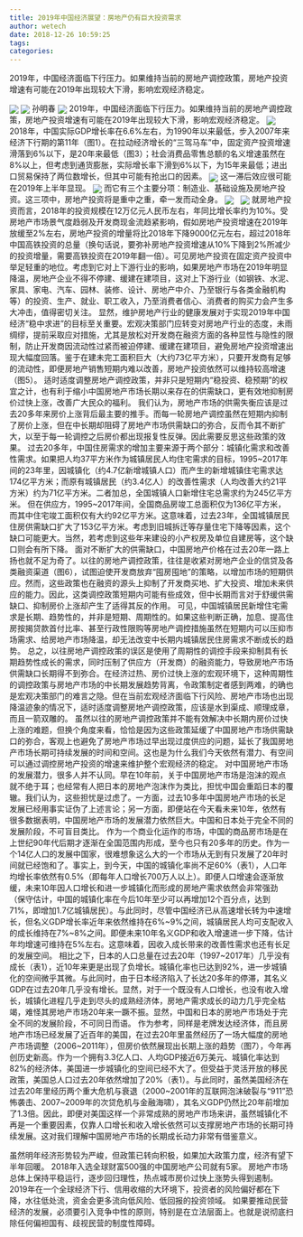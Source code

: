 ```yaml
---
title: 2019年中国经济展望：房地产仍有巨大投资需求
author: wetech
date: 2018-12-26 10:59:25
tags: 
categories: 
---
```

2019年，中国经济面临下行压力。如果维持当前的房地产调控政策，房地产投资增速有可能在2019年出现较大下滑，影响宏观经济稳定。
<!-- more -->
<img align="center" border="0" src="https://imgcdn.yicai.com/uppics/images/2018/12/7542bac442dcca909bad0576e453d94d.jpg" />
<img align="center" border="0" src="https://imgcdn.yicai.com/uppics/images/2018/12/210fe10d67762612eb2c824289dcd2ec.jpg" />
孙明春
<img align="center" border="0" src="https://imgcdn.yicai.com/uppics/images/2018/12/b42955607b482003dd9b98fdebf58e65.jpg" />
2019年，中国经济面临下行压力。如果维持当前的房地产调控政策，房地产投资增速有可能在2019年出现较大下滑，影响宏观经济稳定。
<img align="center" border="0" src="https://imgcdn.yicai.com/uppics/images/2018/12/426c2c67f6b1523e45c33fd2f32d0829.jpg" />
2018年，中国实际GDP增长率在6.6%左右，为1990年以来最低，步入2007年来经济下行期的第11年（图1）。在拉动经济增长的“三驾马车”中，固定资产投资增速滑落到6%以下，是20年来最低（图3）；社会消费品零售总额的名义增速虽然在8%以上，但考虑到通货膨胀，实际增长率下滑到6%以下，为15年来最低；进出口贸易保持了两位数增长，但其中可能有抢出口的因素。
<img align="center" border="0" src="https://imgcdn.yicai.com/uppics/images/2018/12/10721bfa12cfe1f7e22e771d1e461c56.jpg" />
这一滞后效应很可能在2019年上半年显现。
<img align="center" border="0" src="https://imgcdn.yicai.com/uppics/images/2018/12/9282e163ef5ca8ba7de689e3e9caa6c4.jpg" />
而它有三个主要分项：制造业、基础设施及房地产投资。这三项中，房地产投资将是重中之重，牵一发而动全身。
<img align="center" border="0" src="https://imgcdn.yicai.com/uppics/images/2018/12/0f65c634311d485db002c316b8e54082.jpg" />
 
<img align="center" border="0" src="https://imgcdn.yicai.com/uppics/images/2018/12/f571c8a17c9c87719a9f6e30bbbdffe8.jpg" />
就房地产投资而言，2018年的投资规模在12万亿元人民币左右，年同比增长率约为10%。受房地产市场景气度趋弱及开发商现金流趋紧影响，假如房地产投资增速在2019年放缓至2%左右，房地产投资的增量将比2018年下降9000亿元左右，超过2018年中国高铁投资的总量（换句话说，要弥补房地产投资增速从10%下降到2%所减少的投资增量，需要高铁投资在2019年翻一倍）。可见房地产投资在固定资产投资中举足轻重的地位。考虑到它对上下游行业的影响，如果房地产市场在2019年明显降温，房地产企业不得不停建、缓建在建项目，这对上下游行业（如钢铁、水泥、家具、家电、汽车、园林、装修、设计、房地产中介、乃至银行与各类金融机构等）的投资、生产、就业、职工收入，乃至消费者信心、消费者的购买力会产生多大冲击，值得密切关注。
显然，维护房地产行业的健康发展对于实现2019年中国经济“稳中求进”的目标至关重要。宏观决策部门应转变对房地产行业的态度，未雨绸缪，提前采取应对措施，尤其是放松对开发商在融资方面的各种显性与隐性的限制，防止开发商因流动性过紧而被迫停建、缓建在建项目，避免房地产投资增速出现大幅度回落。鉴于在建未完工面积巨大（大约73亿平方米），只要开发商有足够的流动性，即便房地产销售短期内难以改善，房地产投资依然可以维持较高增速（图5）。
适时适度调整房地产调控政策，并非只是短期内“稳投资、稳预期”的权宜之计，也有利于缩小中国房地产市场长期以来存在的供需缺口，更有效地抑制房价过快上涨，改善广大民众的福利。
我们认为，房地产市场的供需失衡应该是过去20多年来房价上涨背后最主要的推手。而每一轮房地产调控虽然在短期内抑制了房价上涨，但在中长期却阻碍了房地产市场供需缺口的弥合，反而令其不断扩大，以至于每一轮调控之后房价都出现报复性反弹。因此需要反思这些政策的效果。
过去20多年，中国住房需求的增加主要来源于两个部分：城镇化需求和改善性需求。如果把人均37平方米作为城镇居民人均住宅需求的目标，1995~2017年间的23年里，因城镇化（约4.7亿新增城镇人口）而产生的新增城镇住宅需求达174亿平方米；而原有城镇居民（约3.4亿人）的改善性需求（人均改善大约21平方米）约为71亿平方米。二者加总，全国城镇人口新增住宅总需求约为245亿平方米。
但在供应方，1995~2017年间，全国商品房竣工总面积仅为136亿平方米，而其中住宅竣工面积仅有大约92亿平方米。这意味着，过去23年，全国城镇居民住房供需缺口扩大了153亿平方米。考虑到旧城拆迁等存量住宅下降等因素，这个缺口可能更大。当然，若考虑到这些年来建设的小产权房及单位自建房等，这个缺口则会有所下降。
面对不断扩大的供需缺口，中国房地产价格在过去20年一路上扬也就不足为奇了。以往的房地产调控政策，往往是收紧对房地产企业的信贷及各类融资渠道（图6），试图迫使开发商放弃“囤房囤地”的策略，以增加市场的短期供应。然而，这些政策也在融资的源头上抑制了开发商买地、扩大投资、增加未来供应的能力。因此，这类调控政策短期内可能有些成效，但中长期而言对于舒缓供需缺口、抑制房价上涨却产生了适得其反的作用。
可见，中国城镇居民新增住宅需求是长期、趋势性的，并非是短期、周期性的。如果这些判断正确，加息、提高住房按揭贷款首付比率、甚至行政性限购等房地产调控措施虽然在短期内可以压抑市场需求、给房地产市场降温，却无法改变中长期内城镇居民住房需求不断成长的趋势。
总之，以往房地产调控政策的误区是使用了周期性的调控手段来抑制具有长期趋势性成长的需求，同时压制了供应方（开发商）的融资能力，导致房地产市场供需缺口长期得不到弥合。在经济过热、房价过快上涨的宏观环境下，这种周期性的调控政策与房地产市场的中长期发展趋势背离，令政策制定者感到两难，的确也是宏观决策部门的难言之隐。但在当前宏观经济面临下行风险、房地产市场也出现降温迹象的情况下，适时适度调整房地产调控政策，应该是水到渠成、顺理成章，而且一箭双雕的。
虽然以往的房地产调控政策并不能有效解决中长期内房价过快上涨的难题，但换个角度来看，恰恰是因为这些政策延缓了中国房地产市场供需缺口的弥合，客观上也避免了房地产市场过早出现过度供应的问题，延长了我国房地产市场长期可持续发展的时间和空间。这也是为什么我们今天依然有潜力、有空间可以通过调控房地产投资的增速来维护整个宏观经济的稳定。
对中国房地产市场的发展潜力，很多人并不认同。早在10年前，关于中国房地产市场是泡沫的观点就不绝于耳；也经常有人把日本的房地产泡沫作为类比，担忧中国会重蹈日本的覆辙。我们认为，这些担忧是过虑了。一方面，过去10多年中国房地产市场的长足发展已经用事实证伪了上述言论；另一方面，即便站在今天看未来10年，依然有很多数据表明，中国房地产市场的发展潜力依然巨大。中国和日本处于完全不同的发展阶段，不可盲目类比。
作为一个商业化运作的市场，中国的商品房市场是在上世纪90年代后期才逐渐在全国范围内形成，至今也只有20多年的历史。作为一个14亿人口的发展中国家，很难想象这么大的一个市场从无到有只发展了20年时间就已经饱和了。事实上，到今天，中国的城镇化率尚不足60%（表1），人口年均增长率依然有0.5%（即每年人口增长700万人以上）。即便人口增速会逐渐放缓，未来10年因人口增长和进一步城镇化而形成的房地产需求依然会非常强劲（保守估计，中国的城镇化率在今后10年至少可以再增加12个百分点，达到71%，即增加1.7亿城镇居民）。与此同时，尽管中国经济已从高速增长转为中速增长，但名义GDP增长率近年来依然维持在6%~9%之间，城镇居民人均可支配收入的成长维持在7%~8%之间。即便未来10年名义GDP和收入增速进一步下降，估计年均增速可维持在5%左右。这意味着，因收入成长带来的改善性需求也还有长足的发展空间。
相比之下，日本的人口总量在过去20年（1997~2017年）几乎没有成长（表1），近10年来更是出现了负增长。城镇化率也已达到92%，进一步城镇化的空间微乎其微。与此同时，由于日本经济陷入了长达20多年的停滞，其名义GDP在过去20年几乎没有增长。显然，对于一个既没有人口增长，也没有收入增长，城镇化进程几乎走到尽头的成熟经济体，房地产需求成长的动力几乎完全枯竭，难怪其房地产市场20年来一蹶不振。显然，中国和日本的房地产市场处于完全不同的发展阶段，不可同日而语。
作为参考，同样是老牌发达经济体，而且房地产市场已经发展了近百年的美国，在过去20年里虽然经历了一场大幅度的房地产市场调整（2006~2011年），但房价依然展现出长期上涨的趋势（图7），今年再创历史新高。作为一个拥有3.3亿人口、人均GDP接近6万美元、城镇化率达到82%的经济体，美国进一步城镇化的空间已经不大了。但受益于灵活开放的移民政策，美国总人口过去20年依然增加了20%（表1）。与此同时，虽然美国经济在过去20年里经历两个重大危机与衰退（2000~2001年的互联网泡沫破裂与“911”恐怖袭击、2007~2009年的次贷危机与金融海啸），其名义GDP仍然比20年前增加了1.3倍。因此，即便对美国这样一个非常成熟的房地产市场来讲，虽然城镇化不再是一个重要因素，仅靠人口增长和收入增长依然可以支撑房地产市场的长期可持续发展。这对我们理解中国房地产市场的长期成长动力非常有借鉴意义。
 
 
虽然明年经济形势较为严峻，但政策已转向积极，如果加大政策力度，经济有望下半年回暖。
2018年入选全球财富500强的中国房地产公司就有5家。
房地产市场总体上保持平稳运行，逐步回归理性，热点城市房价过快上涨势头得到遏制。
2019年在一个全球经济下行、信用收缩的大环境下，投资者的风险偏好都在下降，水往低处流，资金会更多流向低风险、低回报的投资领域。
如果要推动民营经济的发展，必须要引入竞争中性的原则，特别是在立法层面上。也就是说彻底扫除任何偏袒国有、歧视民营的制度性障碍。
